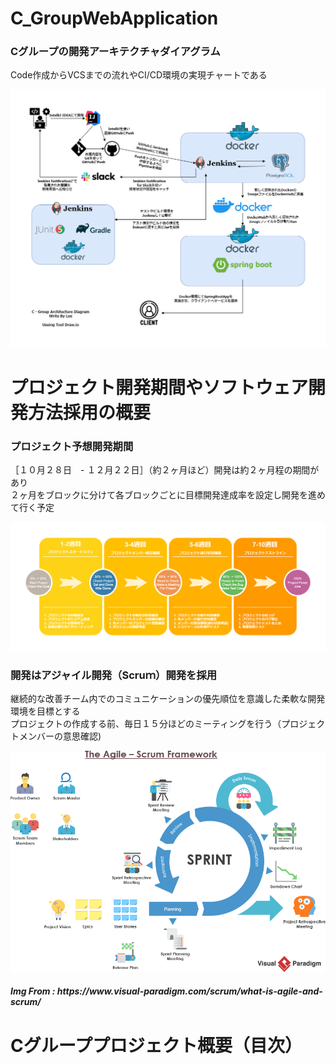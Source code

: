# C_GroupWebApplication
<h3>Cグループの開発アーキテクチャダイアグラム</h3>

<p>Code作成からVCSまでの流れやCI/CD環境の実現チャートである</p>
<img src="https://raw.githubusercontent.com/Polobear9/C_GroupWebApplication/495c102b2a073f6aecab0ac8a69eef1c4dbe4f40/WebApplication_3Class.drawio.png">

# プロジェクト開発期間やソフトウェア開発方法採用の概要

<h3>プロジェクト予想開発期間</h3>
  
<p>［１０月２８日　- １２月２２日］（約２ヶ月ほど）開発は約２ヶ月程の期間があり
<br>
２ヶ月をブロックに分けて各ブロックごとに目標開発達成率を設定し開発を進めて行く予定</p>
<img src="https://github.com/Polobear9/C_GroupWebApplication/blob/MainProjectBranch/SoftWareCreateCycle_C-Group.drawio.png?raw=true">


<h3>開発はアジャイル開発（Scruｍ）開発を採用</h3>

<p>継続的な改善チーム内でのコミュニケーションの優先順位を意識した柔軟な開発環境を目標とする
<br>
プロジェクトの作成する前、毎日１５分ほどのミーティングを行う（プロジェクトメンバーの意思確認)</p>
<img src="https://github.com/Polobear9/C_GroupWebApplication/blob/MainProjectBranch/the-agile-scrum-framework.png?raw=true">
<h5>Img From : https://www.visual-paradigm.com/scrum/what-is-agile-and-scrum/ </h5>
  
# Cグループプロジェクト概要（目次）
